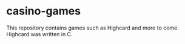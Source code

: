 # casino-games

This repository contains games such as Highcard and more to come.
Highcard was written in C.
